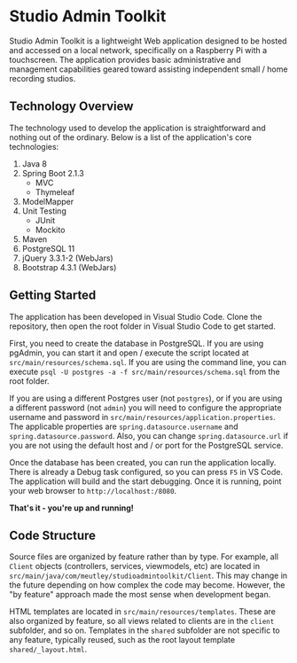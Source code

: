 # Studio Admin Toolkit

Studio Admin Toolkit is a lightweight Web application designed to be hosted and accessed on a local network, specifically on a Raspberry Pi with a touchscreen. The application provides basic administrative and management capabilities geared toward assisting independent small / home recording studios.

## Technology Overview

The technology used to develop the application is straightforward and nothing out of the ordinary. Below is a list of the application's core technologies:

1. Java 8
2. Spring Boot 2.1.3
    - MVC
    - Thymeleaf
3. ModelMapper
4. Unit Testing
    - JUnit
    - Mockito
5. Maven
6. PostgreSQL 11
7. jQuery 3.3.1-2 (WebJars)
8. Bootstrap 4.3.1 (WebJars)

## Getting Started

The application has been developed in Visual Studio Code. Clone the repository, then open the root folder in Visual Studio Code to get started.

First, you need to create the database in PostgreSQL. If you are using pgAdmin, you can start it and open / execute the script located at `src/main/resources/schema.sql`. If you are using the command line, you can execute `psql -U postgres -a -f src/main/resources/schema.sql` from the root folder.

If you are using a different Postgres user (not `postgres`), or if you are using a different password (not `admin`) you will need to configure the appropriate username and password in `src/main/resources/application.properties`. The applicable properties are `spring.datasource.username` and `spring.datasource.password`. Also, you can change `spring.datasource.url` if you are not using the default host and / or port for the PostgreSQL service.

Once the database has been created, you can run the application locally. There is already a Debug task configured, so you can press `F5` in VS Code. The application will build and the start debugging. Once it is running, point your web browser to `http://localhost:/8080`.

**That's it - you're up and running!**

## Code Structure

Source files are organized by feature rather than by type. For example, all `Client` objects (controllers, services, viewmodels, etc) are located in `src/main/java/com/meutley/studioadmintoolkit/Client`. This may change in the future depending on how complex the code may become. However, the "by feature" approach made the most sense when development began.

HTML templates are located in `src/main/resources/templates`. These are also organized by feature, so all views related to clients are in the `client` subfolder, and so on. Templates in the `shared` subfolder are not specific to any feature, typically reused, such as the root layout template `shared/_layout.html`.
